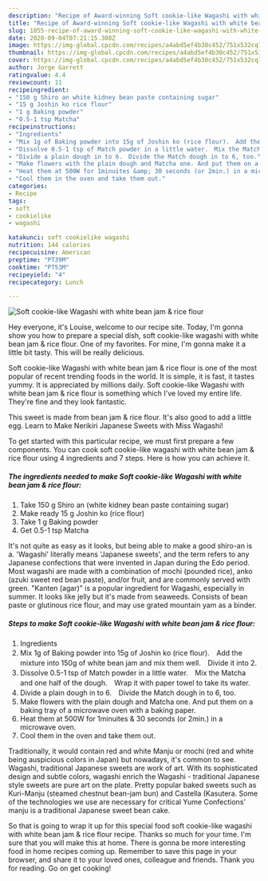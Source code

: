 ```yaml
---
description: "Recipe of Award-winning Soft cookie-like Wagashi with white bean jam &amp;amp; rice flour"
title: "Recipe of Award-winning Soft cookie-like Wagashi with white bean jam &amp;amp; rice flour"
slug: 1855-recipe-of-award-winning-soft-cookie-like-wagashi-with-white-bean-jam-and-amp-rice-flour
date: 2020-09-04T07:21:15.308Z
image: https://img-global.cpcdn.com/recipes/a4abd5ef4b30c452/751x532cq70/soft-cookie-like-wagashi-with-white-bean-jam-rice-flour-recipe-main-photo.jpg
thumbnail: https://img-global.cpcdn.com/recipes/a4abd5ef4b30c452/751x532cq70/soft-cookie-like-wagashi-with-white-bean-jam-rice-flour-recipe-main-photo.jpg
cover: https://img-global.cpcdn.com/recipes/a4abd5ef4b30c452/751x532cq70/soft-cookie-like-wagashi-with-white-bean-jam-rice-flour-recipe-main-photo.jpg
author: Jorge Garrett
ratingvalue: 4.4
reviewcount: 11
recipeingredient:
- "150 g Shiro an white kidney bean paste containing sugar"
- "15 g Joshin ko rice flour"
- "1 g Baking powder"
- "0.5-1 tsp Matcha"
recipeinstructions:
- "Ingredients"
- "Mix 1g of Baking powder into 15g of Joshin ko (rice flour).　Add the mixture into 150g of white bean jam and mix them well.　Divide it into 2."
- "Dissolve 0.5-1 tsp of Match powder in a little water.　Mix the Matcha and one half of the dough.　Wrap it with paper towel to take its water."
- "Divide a plain dough in to 6.　Divide the Match dough in to 6, too."
- "Make flowers with the plain dough and Matcha one. And put them on a baking tray of a microwave oven with a baking paper."
- "Heat them at 500W for 1minuites &amp; 30 seconds (or 2min.) in a microwave oven."
- "Cool them in the oven and take them out."
categories:
- Recipe
tags:
- soft
- cookielike
- wagashi

katakunci: soft cookielike wagashi 
nutrition: 144 calories
recipecuisine: American
preptime: "PT39M"
cooktime: "PT53M"
recipeyield: "4"
recipecategory: Lunch

---
```



![Soft cookie-like Wagashi with white bean jam &amp; rice flour](https://img-global.cpcdn.com/recipes/a4abd5ef4b30c452/751x532cq70/soft-cookie-like-wagashi-with-white-bean-jam-rice-flour-recipe-main-photo.jpg)

Hey everyone, it's Louise, welcome to our recipe site. Today, I'm gonna show you how to prepare a special dish, soft cookie-like wagashi with white bean jam &amp; rice flour. One of my favorites. For mine, I'm gonna make it a little bit tasty. This will be really delicious.

Soft cookie-like Wagashi with white bean jam &amp; rice flour is one of the most popular of recent trending foods in the world. It is simple, it is fast, it tastes yummy. It is appreciated by millions daily. Soft cookie-like Wagashi with white bean jam &amp; rice flour is something which I've loved my entire life. They're fine and they look fantastic.

This sweet is made from bean jam &amp; rice flour. It&#39;s also good to add a little egg. Learn to Make Nerikiri Japanese Sweets with Miss Wagashi!


To get started with this particular recipe, we must first prepare a few components. You can cook soft cookie-like wagashi with white bean jam &amp; rice flour using 4 ingredients and 7 steps. Here is how you can achieve it.

<!--inarticleads1-->

##### The ingredients needed to make Soft cookie-like Wagashi with white bean jam &amp; rice flour:

1. Take 150 g Shiro an (white kidney bean paste containing sugar)
1. Make ready 15 g Joshin ko (rice flour)
1. Take 1 g Baking powder
1. Get 0.5-1 tsp Matcha


It&#39;s not quite as easy as it looks, but being able to make a good shiro-an is a. &#39;Wagashi&#39; literally means &#39;Japanese sweets&#39;, and the term refers to any Japanese confections that were invented in Japan during the Edo period. Most wagashi are made with a combination of mochi (pounded rice), anko (azuki sweet red bean paste), and/or fruit, and are commonly served with green. &#34;Kanten (agar)&#34; is a popular ingredient for Wagashi, especially in summer. It looks like jelly but it&#39;s made from seaweeds. Consists of bean paste or glutinous rice flour, and may use grated mountain yam as a binder. 

<!--inarticleads2-->

##### Steps to make Soft cookie-like Wagashi with white bean jam &amp; rice flour:

1. Ingredients
1. Mix 1g of Baking powder into 15g of Joshin ko (rice flour).　Add the mixture into 150g of white bean jam and mix them well.　Divide it into 2.
1. Dissolve 0.5-1 tsp of Match powder in a little water.　Mix the Matcha and one half of the dough.　Wrap it with paper towel to take its water.
1. Divide a plain dough in to 6.　Divide the Match dough in to 6, too.
1. Make flowers with the plain dough and Matcha one. And put them on a baking tray of a microwave oven with a baking paper.
1. Heat them at 500W for 1minuites &amp; 30 seconds (or 2min.) in a microwave oven.
1. Cool them in the oven and take them out.


Traditionally, it would contain red and white Manju or mochi (red and white being auspicious colors in Japan) but nowadays, it&#39;s common to see. Wagashi, traditional Japanese sweets are work of art. With its sophisticated design and subtle colors, wagashi enrich the Wagashi - traditional Japanese style sweets are pure art on the plate. Pretty popular baked sweets such as Kuri-Manju (steamed chestnut bean-jam bun) and Castella (Kasutera. Some of the technologies we use are necessary for critical Yume Confections&#39; manju is a traditional Japanese sweet bean cake. 

So that is going to wrap it up for this special food soft cookie-like wagashi with white bean jam &amp; rice flour recipe. Thanks so much for your time. I'm sure that you will make this at home. There is gonna be more interesting food in home recipes coming up. Remember to save this page in your browser, and share it to your loved ones, colleague and friends. Thank you for reading. Go on get cooking!
